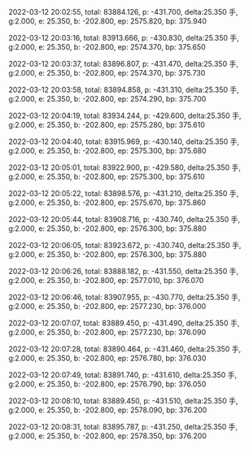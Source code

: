 2022-03-12 20:02:55, total: 83884.126, p: -431.700, delta:25.350 手, g:2.000, e: 25.350, b: -202.800, ep: 2575.820, bp: 375.940

2022-03-12 20:03:16, total: 83913.666, p: -430.830, delta:25.350 手, g:2.000, e: 25.350, b: -202.800, ep: 2574.370, bp: 375.650

2022-03-12 20:03:37, total: 83896.807, p: -431.470, delta:25.350 手, g:2.000, e: 25.350, b: -202.800, ep: 2574.370, bp: 375.730

2022-03-12 20:03:58, total: 83894.858, p: -431.310, delta:25.350 手, g:2.000, e: 25.350, b: -202.800, ep: 2574.290, bp: 375.700

2022-03-12 20:04:19, total: 83934.244, p: -429.600, delta:25.350 手, g:2.000, e: 25.350, b: -202.800, ep: 2575.280, bp: 375.610

2022-03-12 20:04:40, total: 83915.969, p: -430.140, delta:25.350 手, g:2.000, e: 25.350, b: -202.800, ep: 2575.300, bp: 375.680

2022-03-12 20:05:01, total: 83922.900, p: -429.580, delta:25.350 手, g:2.000, e: 25.350, b: -202.800, ep: 2575.300, bp: 375.610

2022-03-12 20:05:22, total: 83898.576, p: -431.210, delta:25.350 手, g:2.000, e: 25.350, b: -202.800, ep: 2575.670, bp: 375.860

2022-03-12 20:05:44, total: 83908.716, p: -430.740, delta:25.350 手, g:2.000, e: 25.350, b: -202.800, ep: 2576.300, bp: 375.880

2022-03-12 20:06:05, total: 83923.672, p: -430.740, delta:25.350 手, g:2.000, e: 25.350, b: -202.800, ep: 2576.300, bp: 375.880

2022-03-12 20:06:26, total: 83888.182, p: -431.550, delta:25.350 手, g:2.000, e: 25.350, b: -202.800, ep: 2577.010, bp: 376.070

2022-03-12 20:06:46, total: 83907.955, p: -430.770, delta:25.350 手, g:2.000, e: 25.350, b: -202.800, ep: 2577.230, bp: 376.000

2022-03-12 20:07:07, total: 83889.450, p: -431.490, delta:25.350 手, g:2.000, e: 25.350, b: -202.800, ep: 2577.230, bp: 376.090

2022-03-12 20:07:28, total: 83890.464, p: -431.460, delta:25.350 手, g:2.000, e: 25.350, b: -202.800, ep: 2576.780, bp: 376.030

2022-03-12 20:07:49, total: 83891.740, p: -431.610, delta:25.350 手, g:2.000, e: 25.350, b: -202.800, ep: 2576.790, bp: 376.050

2022-03-12 20:08:10, total: 83889.450, p: -431.510, delta:25.350 手, g:2.000, e: 25.350, b: -202.800, ep: 2578.090, bp: 376.200

2022-03-12 20:08:31, total: 83895.787, p: -431.250, delta:25.350 手, g:2.000, e: 25.350, b: -202.800, ep: 2578.350, bp: 376.200